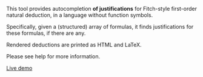 This tool provides autocompletion **of justifications** for Fitch-style first-order natural deduction, in a language without function symbols. 

Specifically, given a (structured) array of formulas, it finds justifications for these formulas, if there are any.

Rendered deductions are printed as HTML and LaTeX.

Please see help for more information.

[Live demo](https://luka.doublebuffer.net/o/fitch/)
